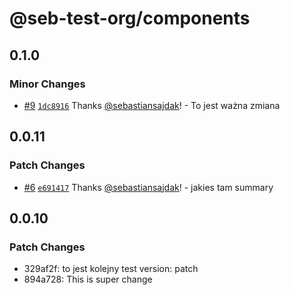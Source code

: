# @seb-test-org/components

## 0.1.0

### Minor Changes

- [#9](https://github.com/sebastiansajdak/ui-library/pull/9) [`1dc8916`](https://github.com/sebastiansajdak/ui-library/commit/1dc89168ec2b7ca56fca3f8b1608221db54cbbee) Thanks [@sebastiansajdak](https://github.com/sebastiansajdak)! - To jest ważna zmiana

## 0.0.11

### Patch Changes

- [#6](https://github.com/sebastiansajdak/ui-library/pull/6) [`e691417`](https://github.com/sebastiansajdak/ui-library/commit/e691417e10c1faa7afc2e265eefb7e71cf708a09) Thanks [@sebastiansajdak](https://github.com/sebastiansajdak)! - jakies tam summary

## 0.0.10

### Patch Changes

- 329af2f: to jest kolejny test version: patch
- 894a728: This is super change
